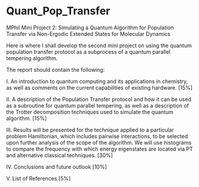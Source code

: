 # Quant_Pop_Transfer
MPhil Mini Project 2: Simulating a Quantum Algorithm for Population Transfer via Non-Ergodic Extended States for Molecular Dynamics

Here is where I shall develop the second mini project on using the quantum population transfer protocol as a subprocess of a quantum parallel tempering algorithm.

The report should contain the following:

I. An introduction to quantum computing and its applications in chemistry, as well as comments on the current capabilities of existing hardware. 						       [15%] 

II. A description of the Population Transfer protocol and how it can be used as a subroutine for quantum parallel tempering, as well as a description of the Trotter decomposition techniques used  to simulate the quantum algorithm.								        [15%]

III. Results will be presented for the technique applied to a particular problem Hamiltonian, which includes pairwise interactions, to be selected upon further analysis of the scope of the algorithm. We will use histograms to compare the frequency with which energy eigenstates are located via PT and alternative classical techniques. 								        [30%]

IV. Conclusions and future outlook								        [10%]

V. List of References										          [5%]
